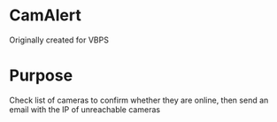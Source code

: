 # CamAlert
Originally created for VBPS

# Purpose
Check list of cameras to confirm whether they are online, then send an email with the IP of unreachable cameras
